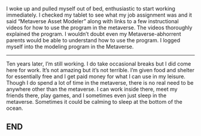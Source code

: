 I woke up and pulled myself out of bed, enthusiastic to start working immediately. I checked my tablet to see what my job assignment was and it said “Metaverse Asset Modeler” along with links to a few instructional videos for how to use the program in the metaverse. The videos thoroughly explained the program. I wouldn’t doubt even my Metaverse-abhorrent parents would be able to understand how to use the program. I logged myself into the modeling program in the Metaverse. 
___
Ten years later, I’m still working. I do take occasional breaks but I did come here for work. It’s not amazing but it’s not terrible. I’m given food and shelter for essentially free and I get paid money for what I can use in my leisure. Though I do spend a lot of time in the metaverse, there is no real need to be anywhere other than the metaverse. I can work inside there, meet my friends there, play games, and I sometimes even just sleep in the metaverse. Sometimes it could be calming to sleep at the bottom of the ocean. 

## **END**
